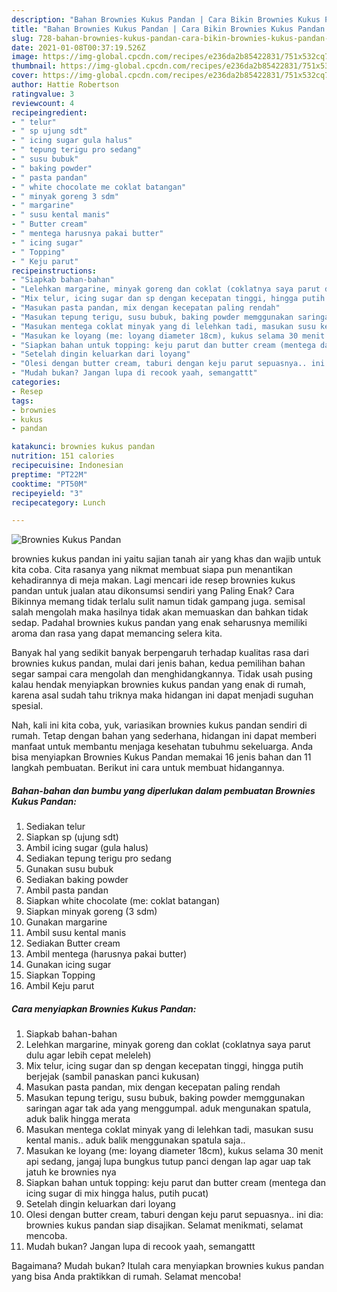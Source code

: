```yaml
---
description: "Bahan Brownies Kukus Pandan | Cara Bikin Brownies Kukus Pandan Yang Lezat"
title: "Bahan Brownies Kukus Pandan | Cara Bikin Brownies Kukus Pandan Yang Lezat"
slug: 728-bahan-brownies-kukus-pandan-cara-bikin-brownies-kukus-pandan-yang-lezat
date: 2021-01-08T00:37:19.526Z
image: https://img-global.cpcdn.com/recipes/e236da2b85422831/751x532cq70/brownies-kukus-pandan-foto-resep-utama.jpg
thumbnail: https://img-global.cpcdn.com/recipes/e236da2b85422831/751x532cq70/brownies-kukus-pandan-foto-resep-utama.jpg
cover: https://img-global.cpcdn.com/recipes/e236da2b85422831/751x532cq70/brownies-kukus-pandan-foto-resep-utama.jpg
author: Hattie Robertson
ratingvalue: 3
reviewcount: 4
recipeingredient:
- " telur"
- " sp ujung sdt"
- " icing sugar gula halus"
- " tepung terigu pro sedang"
- " susu bubuk"
- " baking powder"
- " pasta pandan"
- " white chocolate me coklat batangan"
- " minyak goreng 3 sdm"
- " margarine"
- " susu kental manis"
- " Butter cream"
- " mentega harusnya pakai butter"
- " icing sugar"
- " Topping"
- " Keju parut"
recipeinstructions:
- "Siapkab bahan-bahan"
- "Lelehkan margarine, minyak goreng dan coklat (coklatnya saya parut dulu agar lebih cepat meleleh)"
- "Mix telur, icing sugar dan sp dengan kecepatan tinggi, hingga putih berjejak (sambil panaskan panci kukusan)"
- "Masukan pasta pandan, mix dengan kecepatan paling rendah"
- "Masukan tepung terigu, susu bubuk, baking powder memggunakan saringan agar tak ada yang menggumpal. aduk mengunakan spatula, aduk balik hingga merata"
- "Masukan mentega coklat minyak yang di lelehkan tadi, masukan susu kental manis.. aduk balik menggunakan spatula saja.."
- "Masukan ke loyang (me: loyang diameter 18cm), kukus selama 30 menit api sedang, jangaj lupa bungkus tutup panci dengan lap agar uap tak jatuh ke brownies nya"
- "Siapkan bahan untuk topping: keju parut dan butter cream (mentega dan icing sugar di mix hingga halus, putih pucat)"
- "Setelah dingin keluarkan dari loyang"
- "Olesi dengan butter cream, taburi dengan keju parut sepuasnya.. ini dia: brownies kukus pandan siap disajikan. Selamat menikmati, selamat mencoba."
- "Mudah bukan? Jangan lupa di recook yaah, semangattt"
categories:
- Resep
tags:
- brownies
- kukus
- pandan

katakunci: brownies kukus pandan 
nutrition: 151 calories
recipecuisine: Indonesian
preptime: "PT22M"
cooktime: "PT50M"
recipeyield: "3"
recipecategory: Lunch

---
```



![Brownies Kukus Pandan](https://img-global.cpcdn.com/recipes/e236da2b85422831/751x532cq70/brownies-kukus-pandan-foto-resep-utama.jpg)


brownies kukus pandan ini yaitu sajian tanah air yang khas dan wajib untuk kita coba. Cita rasanya yang nikmat membuat siapa pun menantikan kehadirannya di meja makan.
Lagi mencari ide resep brownies kukus pandan untuk jualan atau dikonsumsi sendiri yang Paling Enak? Cara Bikinnya memang tidak terlalu sulit namun tidak gampang juga. semisal salah mengolah maka hasilnya tidak akan memuaskan dan bahkan tidak sedap. Padahal brownies kukus pandan yang enak seharusnya memiliki aroma dan rasa yang dapat memancing selera kita.



Banyak hal yang sedikit banyak berpengaruh terhadap kualitas rasa dari brownies kukus pandan, mulai dari jenis bahan, kedua pemilihan bahan segar sampai cara mengolah dan menghidangkannya. Tidak usah pusing kalau hendak menyiapkan brownies kukus pandan yang enak di rumah, karena asal sudah tahu triknya maka hidangan ini dapat menjadi suguhan spesial.


Nah, kali ini kita coba, yuk, variasikan brownies kukus pandan sendiri di rumah. Tetap dengan bahan yang sederhana, hidangan ini dapat memberi manfaat untuk membantu menjaga kesehatan tubuhmu sekeluarga. Anda bisa menyiapkan Brownies Kukus Pandan memakai 16 jenis bahan dan 11 langkah pembuatan. Berikut ini cara untuk membuat hidangannya.

<!--inarticleads1-->

##### Bahan-bahan dan bumbu yang diperlukan dalam pembuatan Brownies Kukus Pandan:

1. Sediakan  telur
1. Siapkan  sp (ujung sdt)
1. Ambil  icing sugar (gula halus)
1. Sediakan  tepung terigu pro sedang
1. Gunakan  susu bubuk
1. Sediakan  baking powder
1. Ambil  pasta pandan
1. Siapkan  white chocolate (me: coklat batangan)
1. Siapkan  minyak goreng (3 sdm)
1. Gunakan  margarine
1. Ambil  susu kental manis
1. Sediakan  Butter cream
1. Ambil  mentega (harusnya pakai butter)
1. Gunakan  icing sugar
1. Siapkan  Topping
1. Ambil  Keju parut




<!--inarticleads2-->

##### Cara menyiapkan Brownies Kukus Pandan:

1. Siapkab bahan-bahan
1. Lelehkan margarine, minyak goreng dan coklat (coklatnya saya parut dulu agar lebih cepat meleleh)
1. Mix telur, icing sugar dan sp dengan kecepatan tinggi, hingga putih berjejak (sambil panaskan panci kukusan)
1. Masukan pasta pandan, mix dengan kecepatan paling rendah
1. Masukan tepung terigu, susu bubuk, baking powder memggunakan saringan agar tak ada yang menggumpal. aduk mengunakan spatula, aduk balik hingga merata
1. Masukan mentega coklat minyak yang di lelehkan tadi, masukan susu kental manis.. aduk balik menggunakan spatula saja..
1. Masukan ke loyang (me: loyang diameter 18cm), kukus selama 30 menit api sedang, jangaj lupa bungkus tutup panci dengan lap agar uap tak jatuh ke brownies nya
1. Siapkan bahan untuk topping: keju parut dan butter cream (mentega dan icing sugar di mix hingga halus, putih pucat)
1. Setelah dingin keluarkan dari loyang
1. Olesi dengan butter cream, taburi dengan keju parut sepuasnya.. ini dia: brownies kukus pandan siap disajikan. Selamat menikmati, selamat mencoba.
1. Mudah bukan? Jangan lupa di recook yaah, semangattt




Bagaimana? Mudah bukan? Itulah cara menyiapkan brownies kukus pandan yang bisa Anda praktikkan di rumah. Selamat mencoba!
